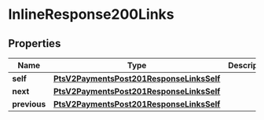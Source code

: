 
# InlineResponse200Links

## Properties
Name | Type | Description | Notes
------------ | ------------- | ------------- | -------------
**self** | [**PtsV2PaymentsPost201ResponseLinksSelf**](PtsV2PaymentsPost201ResponseLinksSelf.md) |  |  [optional]
**next** | [**PtsV2PaymentsPost201ResponseLinksSelf**](PtsV2PaymentsPost201ResponseLinksSelf.md) |  |  [optional]
**previous** | [**PtsV2PaymentsPost201ResponseLinksSelf**](PtsV2PaymentsPost201ResponseLinksSelf.md) |  |  [optional]



